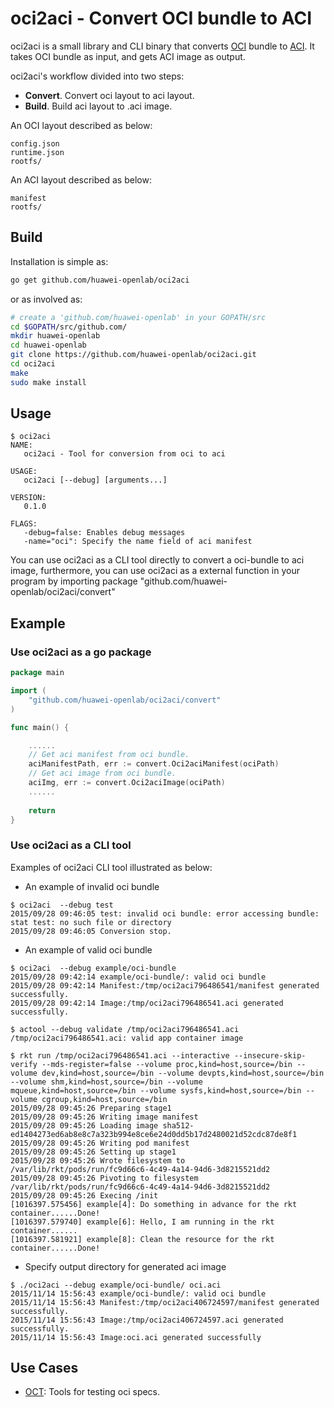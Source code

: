 # oci2aci - Convert OCI bundle to ACI

oci2aci is a small library and CLI binary that converts [OCI](https://github.com/opencontainers/specs) bundle to
[ACI](https://github.com/appc/spec/blob/master/SPEC.md#app-container-image). It takes OCI bundle as input, and gets ACI image as output.

oci2aci's workflow divided into two steps:
- **Convert**. Convert oci layout to aci layout.
- **Build**. Build aci layout to .aci image.

An OCI layout described as below:
```
config.json
runtime.json
rootfs/
```

An ACI layout described as below:
```
manifest
rootfs/
```

## Build

Installation is simple as:

```bash
go get github.com/huawei-openlab/oci2aci
```

or as involved as:

```bash
# create a 'github.com/huawei-openlab' in your GOPATH/src
cd $GOPATH/src/github.com/
mkdir huawei-openlab
cd huawei-openlab
git clone https://github.com/huawei-openlab/oci2aci.git
cd oci2aci
make
sudo make install
```
	
## Usage

```
$ oci2aci
NAME:
   oci2aci - Tool for conversion from oci to aci

USAGE:
   oci2aci [--debug] [arguments...]

VERSION:
   0.1.0

FLAGS:
   -debug=false: Enables debug messages
   -name="oci": Specify the name field of aci manifest

```
You can use oci2aci as a CLI tool directly to convert a oci-bundle to aci image, furthermore, you can use oci2aci as a external function in your program by importing package "github.com/huawei-openlab/oci2aci/convert"
## Example

### Use oci2aci as a go package
```go
package main

import (
	"github.com/huawei-openlab/oci2aci/convert"
)

func main() {

	......
	// Get aci manifest from oci bundle.
	aciManifestPath, err := convert.Oci2aciManifest(ociPath)
	// Get aci image from oci bundle.
	aciImg, err := convert.Oci2aciImage(ociPath)
	......
	
	return
}
```

### Use oci2aci as a CLI tool
Examples of oci2aci CLI tool illustrated as below:

- An example of invalid oci bundle
```
$ oci2aci  --debug test
2015/09/28 09:46:05 test: invalid oci bundle: error accessing bundle: stat test: no such file or directory
2015/09/28 09:46:05 Conversion stop.
```
- An example of valid oci bundle
```
$ oci2aci  --debug example/oci-bundle
2015/09/28 09:42:14 example/oci-bundle/: valid oci bundle
2015/09/28 09:42:14 Manifest:/tmp/oci2aci796486541/manifest generated successfully.
2015/09/28 09:42:14 Image:/tmp/oci2aci796486541.aci generated successfully.

$ actool --debug validate /tmp/oci2aci796486541.aci
/tmp/oci2aci796486541.aci: valid app container image

$ rkt run /tmp/oci2aci796486541.aci --interactive --insecure-skip-verify --mds-register=false --volume proc,kind=host,source=/bin --volume dev,kind=host,source=/bin --volume devpts,kind=host,source=/bin --volume shm,kind=host,source=/bin --volume mqueue,kind=host,source=/bin --volume sysfs,kind=host,source=/bin --volume cgroup,kind=host,source=/bin
2015/09/28 09:45:26 Preparing stage1
2015/09/28 09:45:26 Writing image manifest
2015/09/28 09:45:26 Loading image sha512-ed1404273ed6ab8e8c7a323b994e8ce6e24d0dd5b17d2480021d52cdc87de8f1
2015/09/28 09:45:26 Writing pod manifest
2015/09/28 09:45:26 Setting up stage1
2015/09/28 09:45:26 Wrote filesystem to /var/lib/rkt/pods/run/fc9d66c6-4c49-4a14-94d6-3d8215521dd2
2015/09/28 09:45:26 Pivoting to filesystem /var/lib/rkt/pods/run/fc9d66c6-4c49-4a14-94d6-3d8215521dd2
2015/09/28 09:45:26 Execing /init
[1016397.575456] example[4]: Do something in advance for the rkt container......Done!
[1016397.579740] example[6]: Hello, I am running in the rkt container......
[1016397.581921] example[8]: Clean the resource for the rkt container......Done!

```
- Specify output directory for generated aci image
```
$ ./oci2aci --debug example/oci-bundle/ oci.aci
2015/11/14 15:56:43 example/oci-bundle/: valid oci bundle
2015/11/14 15:56:43 Manifest:/tmp/oci2aci406724597/manifest generated successfully.
2015/11/14 15:56:43 Image:/tmp/oci2aci406724597.aci generated successfully.
2015/11/14 15:56:43 Image:oci.aci generated successfully
```
## Use Cases

- [OCT](https://github.com/huawei-openlab/oct): Tools for testing oci specs.
